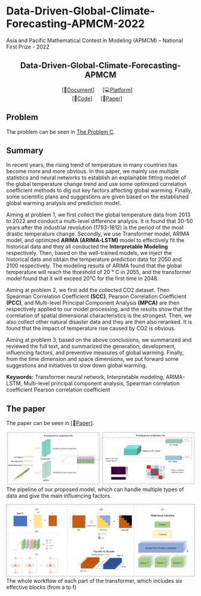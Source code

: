 # Data-Driven-Global-Climate-Forecasting-APMCM-2022
Asia and Pacific Mathematical Contest in Modeling (APMCM) – National First Prize - 2022

<div align="center">

## Data-Driven-Global-Climate-Forecasting-APMCM
[📄[Document](https://github.com/ffengc/Data-Driven-Global-Climate-Forecasting-APMCM)] &emsp; [💻[Platform](https://pytorch.org/)] &emsp; <br>
[🌅[Code](https://github.com/ffengc/Data-Driven-Global-Climate-Forecasting-APMCM)] &emsp; [📖[Paper](https://ffengc.github.io/Data-Driven-Global-Climate-Forecasting-APMCM/paper.pdf)] &emsp;<br>

</div>


## Problem

The problem can be seen in [The Problem C](https://ffengc.github.io/Data-Driven-Global-Climate-Forecasting-APMCM/ProblemC/2022APMCMProblemC.pdf).

## Summary


In recent years, the rising trend of temperature in many countries has become more
and more obvious. In this paper, we mainly use multiple statistics and neural networks
to establish an explainable fitting model of the global temperature change trend and
use some optimized correlation coefficient methods to dig out key factors affecting
global warming. Finally, some scientific plans and suggestions are given based on the
established global warming analysis and prediction model.

Aiming at problem 1, we first collect the global temperature data from 2013
to 2022 and conduct a multi-level difference analysis. It is found that 30-50 years
after the industrial revolution (1793-1812) is the period of the most drastic temperature change. Secondly, we use Transformer model, ARIMA model, and optimized **ARIMA (ARIMA-LSTM)** model to effectively fit the historical data and they all conducted the **Interpretable Modeling** respectively. Then, based on the well-trained models, we inject the historical data and obtain the temperature prediction data for 2050 and 2100 respectively. The modeling results of ARIMA found that the global temperature will reach the threshold of 20 ° C in 2055, and the transformer model found that it will exceed 20°C for the first time in 2048.

Aiming at problem 2, we first add the collected CO2 dataset. Then Spearman
Correlation Coefficient **(SCC)**, Pearson Correlation Coefficient **(PCC)**, and Multi-level
Principal Component Analysis **(MPCA)** are then respectively applied to our model
processing, and the results show that the correlation of spatial dimensional characteristics is the strongest. Then, we also collect other natural disaster data and they are then also reranked. It is found that the impact of temperature rise caused by CO2 is obvious.

Aiming at problem 3, based on the above conclusions, we summarized and reviewed
the full text, and summarized the generation, development, influencing factors, and
preventive measures of global warming. Finally, from the time dimension and space
dimensions, we put forward some suggestions and initiatives to slow down global
warming.

**Keywords:** Transformer neural network, Interpretable modeling, ARIMA-LSTM, Multi-level principal component analysis, Spearman correlation coefficient Pearson
correlation coefficient

## The paper

The paper can be seen in [📖[Paper](https://ffengc.github.io/Data-Driven-Global-Climate-Forecasting-APMCM/paper.pdf)].

![](./figure1.png)
The pipeline of our proposed model, which can handle multiple types of data and
give the main influencing factors.

![](./figure2.png)
The whole workflow of each part of the transformer, which includes six effective
blocks (from a to f)